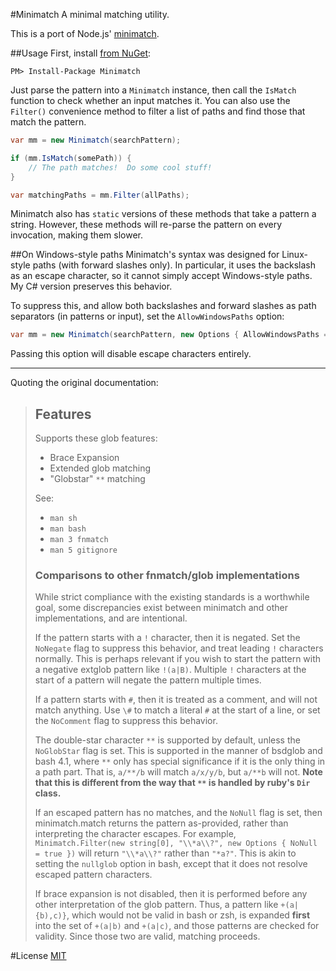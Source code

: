 #Minimatch
A minimal matching utility.

This is a port of Node.js' [minimatch](https://github.com/isaacs/minimatch).

##Usage
First, install [from NuGet](https://www.nuget.org/packages/Minimatch/):

```
PM> Install-Package Minimatch
```

Just parse the pattern into a `Minimatch` instance, then call the `IsMatch` function to check whether an input matches it.  You can also use the `Filter()` convenience method to filter a list of paths and find those that match the pattern.

```csharp
var mm = new Minimatch(searchPattern);

if (mm.IsMatch(somePath)) {
	// The path matches!  Do some cool stuff!
}

var matchingPaths = mm.Filter(allPaths);
```

Minimatch also has `static` versions of these methods that take a pattern a string.  However, these methods will re-parse the pattern on every invocation, making them slower.

##On Windows-style paths
Minimatch's syntax was designed for Linux-style paths (with forward slashes only).  In particular, it uses the backslash as an escape character, so it cannot simply accept Windows-style paths.
My C# version preserves this behavior.

To suppress this, and allow both backslashes and forward slashes as path separators (in patterns or input), set the `AllowWindowsPaths` option:

```cs
var mm = new Minimatch(searchPattern, new Options { AllowWindowsPaths = true });
```

Passing this option will disable escape characters entirely.

-----

Quoting the original documentation:

 > ## Features
 > 
 > Supports these glob features:
 > 
 > * Brace Expansion
 > * Extended glob matching
 > * "Globstar" `**` matching
 > 
 > See:
 > 
 > * `man sh`
 > * `man bash`
 > * `man 3 fnmatch`
 > * `man 5 gitignore`
 > 
 > ### Comparisons to other fnmatch/glob implementations
 > 
 > While strict compliance with the existing standards is a worthwhile
 > goal, some discrepancies exist between minimatch and other
 > implementations, and are intentional.
 > 
 > If the pattern starts with a `!` character, then it is negated.  Set the
 > `NoNegate` flag to suppress this behavior, and treat leading `!`
 > characters normally.  This is perhaps relevant if you wish to start the
 > pattern with a negative extglob pattern like `!(a|B)`.  Multiple `!`
 > characters at the start of a pattern will negate the pattern multiple
 > times.
 > 
 > If a pattern starts with `#`, then it is treated as a comment, and
 > will not match anything.  Use `\#` to match a literal `#` at the
 > start of a line, or set the `NoComment` flag to suppress this behavior.
 > 
 > The double-star character `**` is supported by default, unless the
 > `NoGlobStar` flag is set.  This is supported in the manner of bsdglob
 > and bash 4.1, where `**` only has special significance if it is the only
 > thing in a path part.  That is, `a/**/b` will match `a/x/y/b`, but
 > `a/**b` will not.  **Note that this is different from the way that `**` is
 > handled by ruby's `Dir` class.**
 > 
 > If an escaped pattern has no matches, and the `NoNull` flag is set,
 > then minimatch.match returns the pattern as-provided, rather than
 > interpreting the character escapes.  For example,
 > `Minimatch.Filter(new string[0], "\\*a\\?", new Options { NoNull = true })` will return `"\\*a\\?"` rather than
 > `"*a?"`.  This is akin to setting the `nullglob` option in bash, except
 > that it does not resolve escaped pattern characters.
 > 
 > If brace expansion is not disabled, then it is performed before any
 > other interpretation of the glob pattern.  Thus, a pattern like
 > `+(a|{b),c)}`, which would not be valid in bash or zsh, is expanded
 > **first** into the set of `+(a|b)` and `+(a|c)`, and those patterns are
 > checked for validity.  Since those two are valid, matching proceeds.

#License
[MIT](http://opensource.org/licenses/MIT)